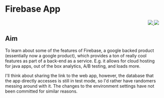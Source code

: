 Firebase App
=========================
<p align="right">
    <a href="https://angular.io/">
        <img src="https://img.shields.io/badge/Angular-v10.0.7-red">
    </a>
    <a href="https://nodejs.org/">
        <img src="https://img.shields.io/badge/nodejs-v12.18.3-green">
    </a>
</p>

Aim
----------------------
To learn about some of the features of Firebase, a google backed product (essentially now a google product), which provides a ton of really cool features as part of a back-end as a service. E.g. it allows for cloud hosting for java apps, out of the box analytics, A/B testing, and loads more.

I'll think about sharing the link to the web app, however, the database that the app directly accesses is still in test mode, so I'd rather have randomers messing around with it. The changes to the environment settings have not been committed for similar reasons. 

